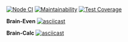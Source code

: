 [![Node CI](https://github.com/RD1878/frontend-project-lvl1/workflows/Node%20CI/badge.svg)](https://github.com/RD1878/frontend-project-lvl1/actions)
[![Maintainability](https://api.codeclimate.com/v1/badges/dfc50c2d88cd46d069c1/maintainability)](https://codeclimate.com/github/RD1878/frontend-project-lvl1/maintainability)
[![Test Coverage](https://api.codeclimate.com/v1/badges/dfc50c2d88cd46d069c1/test_coverage)](https://codeclimate.com/github/RD1878/frontend-project-lvl1/test_coverage)

**Brain-Even** [![asciicast](https://asciinema.org/a/vknPZU44FhO0RhWhJEbudo6a1.svg)](https://asciinema.org/a/vknPZU44FhO0RhWhJEbudo6a1)

**Brain-Calc** [![asciicast](https://asciinema.org/a/g4RubpzGLTnkGdqEXwXEt2MAf.svg)](https://asciinema.org/a/g4RubpzGLTnkGdqEXwXEt2MAf)
